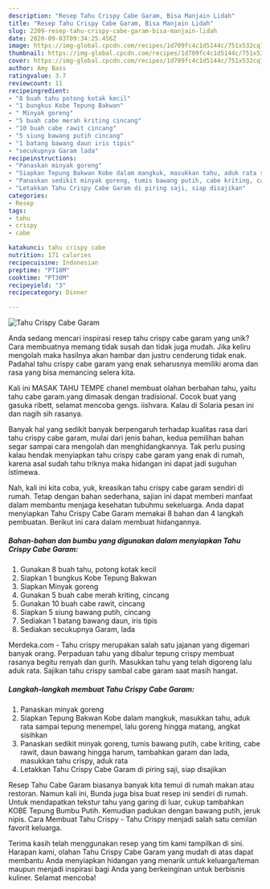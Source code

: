 ```yaml
---
description: "Resep Tahu Crispy Cabe Garam, Bisa Manjain Lidah"
title: "Resep Tahu Crispy Cabe Garam, Bisa Manjain Lidah"
slug: 2209-resep-tahu-crispy-cabe-garam-bisa-manjain-lidah
date: 2020-09-03T09:34:25.456Z
image: https://img-global.cpcdn.com/recipes/1d709fc4c1d5144c/751x532cq70/tahu-crispy-cabe-garam-foto-resep-utama.jpg
thumbnail: https://img-global.cpcdn.com/recipes/1d709fc4c1d5144c/751x532cq70/tahu-crispy-cabe-garam-foto-resep-utama.jpg
cover: https://img-global.cpcdn.com/recipes/1d709fc4c1d5144c/751x532cq70/tahu-crispy-cabe-garam-foto-resep-utama.jpg
author: Amy Bass
ratingvalue: 3.7
reviewcount: 11
recipeingredient:
- "8 buah tahu potong kotak kecil"
- "1 bungkus Kobe Tepung Bakwan"
- " Minyak goreng"
- "5 buah cabe merah kriting cincang"
- "10 buah cabe rawit cincang"
- "5 siung bawang putih cincang"
- "1 batang bawang daun iris tipis"
- "secukupnya Garam lada"
recipeinstructions:
- "Panaskan minyak goreng"
- "Siapkan Tepung Bakwan Kobe dalam mangkuk, masukkan tahu, aduk rata sampai tepung menempel, lalu goreng hingga matang, angkat sisihkan"
- "Panaskan sedikit minyak goreng, tumis bawang putih, cabe kriting, cabe rawit, daun bawang hingga harum, tambahkan garam dan lada, masukkan tahu crispy, aduk rata"
- "Letakkan Tahu Crispy Cabe Garam di piring saji, siap disajikan"
categories:
- Resep
tags:
- tahu
- crispy
- cabe

katakunci: tahu crispy cabe 
nutrition: 171 calories
recipecuisine: Indonesian
preptime: "PT18M"
cooktime: "PT30M"
recipeyield: "3"
recipecategory: Dinner

---
```



![Tahu Crispy Cabe Garam](https://img-global.cpcdn.com/recipes/1d709fc4c1d5144c/751x532cq70/tahu-crispy-cabe-garam-foto-resep-utama.jpg)

Anda sedang mencari inspirasi resep tahu crispy cabe garam yang unik? Cara membuatnya memang tidak susah dan tidak juga mudah. Jika keliru mengolah maka hasilnya akan hambar dan justru cenderung tidak enak. Padahal tahu crispy cabe garam yang enak seharusnya memiliki aroma dan rasa yang bisa memancing selera kita.

Kali ini MASAK TAHU TEMPE chanel membuat olahan berbahan tahu, yaitu tahu cabe garam.yang dimasak dengan tradisional. Cocok buat yang gasuka ribett, selamat mencoba gengs. iishvara. Kalau di Solaria pesan ini dan nagih sih rasanya.

Banyak hal yang sedikit banyak berpengaruh terhadap kualitas rasa dari tahu crispy cabe garam, mulai dari jenis bahan, kedua pemilihan bahan segar sampai cara mengolah dan menghidangkannya. Tak perlu pusing kalau hendak menyiapkan tahu crispy cabe garam yang enak di rumah, karena asal sudah tahu triknya maka hidangan ini dapat jadi suguhan istimewa.


Nah, kali ini kita coba, yuk, kreasikan tahu crispy cabe garam sendiri di rumah. Tetap dengan bahan sederhana, sajian ini dapat memberi manfaat dalam membantu menjaga kesehatan tubuhmu sekeluarga. Anda dapat menyiapkan Tahu Crispy Cabe Garam memakai 8 bahan dan 4 langkah pembuatan. Berikut ini cara dalam membuat hidangannya.

<!--inarticleads1-->

##### Bahan-bahan dan bumbu yang digunakan dalam menyiapkan Tahu Crispy Cabe Garam:

1. Gunakan 8 buah tahu, potong kotak kecil
1. Siapkan 1 bungkus Kobe Tepung Bakwan
1. Siapkan  Minyak goreng
1. Gunakan 5 buah cabe merah kriting, cincang
1. Gunakan 10 buah cabe rawit, cincang
1. Siapkan 5 siung bawang putih, cincang
1. Sediakan 1 batang bawang daun, iris tipis
1. Sediakan secukupnya Garam, lada


Merdeka.com - Tahu crispy merupakan salah satu jajanan yang digemari banyak orang. Perpaduan tahu yang dibalur tepung crispy membuat rasanya begitu renyah dan gurih. Masukkan tahu yang telah digoreng lalu aduk rata. Sajikan tahu crispy sambal cabe garam saat masih hangat. 

<!--inarticleads2-->

##### Langkah-langkah membuat Tahu Crispy Cabe Garam:

1. Panaskan minyak goreng
1. Siapkan Tepung Bakwan Kobe dalam mangkuk, masukkan tahu, aduk rata sampai tepung menempel, lalu goreng hingga matang, angkat sisihkan
1. Panaskan sedikit minyak goreng, tumis bawang putih, cabe kriting, cabe rawit, daun bawang hingga harum, tambahkan garam dan lada, masukkan tahu crispy, aduk rata
1. Letakkan Tahu Crispy Cabe Garam di piring saji, siap disajikan


Resep Tahu Cabe Garam biasanya banyak kita temui di rumah makan atau restoran. Namun kali ini, Bunda juga bisa buat resep ini sendiri di rumah. Untuk mendapatkan tekstur tahu yang garing di luar, cukup tambahkan KOBE Tepung Bumbu Putih. Kemudian padukan dengan bawang putih, jeruk nipis. Cara Membuat Tahu Crispy - Tahu Crispy menjadi salah satu cemilan favorit keluarga. 

Terima kasih telah menggunakan resep yang tim kami tampilkan di sini. Harapan kami, olahan Tahu Crispy Cabe Garam yang mudah di atas dapat membantu Anda menyiapkan hidangan yang menarik untuk keluarga/teman maupun menjadi inspirasi bagi Anda yang berkeinginan untuk berbisnis kuliner. Selamat mencoba!
